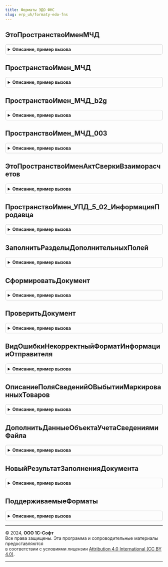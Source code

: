```yaml
---
title: Форматы ЭДО ФНС
slug: erp_uh/formaty-edo-fns
---
```



## ЭтоПространствоИменМЧД
<details style="margin: 1em 0; padding: 0.5em; border: 1px solid #ccc; border-radius: 6px;">

<summary style="font-weight: bold; cursor: pointer;">Описание, пример вызова</summary>

```bsl

// Проверяет пространство имен на принадлежность к МЧД
//
// Параметры:
//  ПространствоИмен - Строка
//
// Возвращаемое значение:
//  Булево
Функция ЭтоПространствоИменМЧД(ПространствоИмен) Экспорт
```

Пример вызова
```bsl
Результат = ФорматыЭДО_ФНС.ЭтоПространствоИменМЧД(ПространствоИмен) 
```
</details>

## ПространствоИмен_МЧД
<details style="margin: 1em 0; padding: 0.5em; border: 1px solid #ccc; border-radius: 6px;">

<summary style="font-weight: bold; cursor: pointer;">Описание, пример вызова</summary>

```bsl

// Возвращает подстроку, характерную для пространства имен МЧД b2b.
//
// Возвращаемое значение:
//  Строка
Функция ПространствоИмен_МЧД() Экспорт
```

Пример вызова
```bsl
Результат = ФорматыЭДО_ФНС.ПространствоИмен_МЧД() 
```
</details>

## ПространствоИмен_МЧД_b2g
<details style="margin: 1em 0; padding: 0.5em; border: 1px solid #ccc; border-radius: 6px;">

<summary style="font-weight: bold; cursor: pointer;">Описание, пример вызова</summary>

```bsl

// Возвращает подстроку, характерную для пространства имен МЧД b2g.
//
// Возвращаемое значение:
//  Строка
Функция ПространствоИмен_МЧД_b2g() Экспорт
```

Пример вызова
```bsl
Результат = ФорматыЭДО_ФНС.ПространствоИмен_МЧД_b2g() 
```
</details>

## ПространствоИмен_МЧД_003
<details style="margin: 1em 0; padding: 0.5em; border: 1px solid #ccc; border-radius: 6px;">

<summary style="font-weight: bold; cursor: pointer;">Описание, пример вызова</summary>

```bsl

// Возвращает подстроку, характерную для пространства имен МЧД b2b версии 003.
//
// Возвращаемое значение:
//  Строка
Функция ПространствоИмен_МЧД_003() Экспорт
```

Пример вызова
```bsl
Результат = ФорматыЭДО_ФНС.ПространствоИмен_МЧД_003() 
```
</details>

## ЭтоПространствоИменАктСверкиВзаиморасчетов
<details style="margin: 1em 0; padding: 0.5em; border: 1px solid #ccc; border-radius: 6px;">

<summary style="font-weight: bold; cursor: pointer;">Описание, пример вызова</summary>

```bsl

// Проверяет пространство имен на принадлежность к актам сверки взаиморасчетов.
//
// Параметры:
//  ПространствоИмен - Строка
//
// Возвращаемое значение:
//  Булево
Функция ЭтоПространствоИменАктСверкиВзаиморасчетов(ПространствоИмен) Экспорт
```

Пример вызова
```bsl
Результат = ФорматыЭДО_ФНС.ЭтоПространствоИменАктСверкиВзаиморасчетов(ПространствоИмен) 
```
</details>

## ПространствоИмен_УПД_5_02_ИнформацияПродавца
<details style="margin: 1em 0; padding: 0.5em; border: 1px solid #ccc; border-radius: 6px;">

<summary style="font-weight: bold; cursor: pointer;">Описание, пример вызова</summary>

```bsl

// Возвращает пространство информации продавца УПД версии 5.02 (приказ ЕД-7-26/970@).
//
// Возвращаемое значение:
//  Строка
//
Функция ПространствоИмен_УПД_5_02_ИнформацияПродавца() Экспорт
```

Пример вызова
```bsl
Результат = ФорматыЭДО_ФНС.ПространствоИмен_УПД_5_02_ИнформацияПродавца() 
```
</details>

## ЗаполнитьРазделыДополнительныхПолей
<details style="margin: 1em 0; padding: 0.5em; border: 1px solid #ccc; border-radius: 6px;">

<summary style="font-weight: bold; cursor: pointer;">Описание, пример вызова</summary>

```bsl

// Заполнить разделы дополнительных полей. См. ФорматыЭДО.РазделыДополнительныхПолейФорматаЭлектронногоДокумента
//
// Параметры:
//  РазделыДополнительныхПолей - см. ФорматыЭДО.РазделыДополнительныхПолейФорматаЭлектронногоДокумента
//  ТипЭлектронногоДокумента - ПеречислениеСсылка.ТипыДокументовЭДО
//  Формат - Строка - см. ФорматыЭДО.ПоддерживаемыеФорматы
Процедура ЗаполнитьРазделыДополнительныхПолей(РазделыДополнительныхПолей, ТипЭлектронногоДокумента, Формат) Экспорт
```

Пример вызова
```bsl
ФорматыЭДО_ФНС.ЗаполнитьРазделыДополнительныхПолей(РазделыДополнительныхПолей, ТипЭлектронногоДокумента, Формат) 
```
</details>

## СформироватьДокумент
<details style="margin: 1em 0; padding: 0.5em; border: 1px solid #ccc; border-radius: 6px;">

<summary style="font-weight: bold; cursor: pointer;">Описание, пример вызова</summary>

```bsl

Функция СформироватьДокумент(Знач Формат, Знач Данные) Экспорт
```

Пример вызова
```bsl
Результат = ФорматыЭДО_ФНС.СформироватьДокумент(Формат, Данные) 
```
</details>

## ПроверитьДокумент
<details style="margin: 1em 0; padding: 0.5em; border: 1px solid #ccc; border-radius: 6px;">

<summary style="font-weight: bold; cursor: pointer;">Описание, пример вызова</summary>

```bsl

Функция ПроверитьДокумент(Формат, ОписаниеФайла) Экспорт
```

Пример вызова
```bsl
Результат = ФорматыЭДО_ФНС.ПроверитьДокумент(Формат, ОписаниеФайла) 
```
</details>

## ВидОшибкиНекорректныйФорматИнформацииОтправителя
<details style="margin: 1em 0; padding: 0.5em; border: 1px solid #ccc; border-radius: 6px;">

<summary style="font-weight: bold; cursor: pointer;">Описание, пример вызова</summary>

```bsl

Функция ВидОшибкиНекорректныйФорматИнформацииОтправителя() Экспорт
```

Пример вызова
```bsl
Результат = ФорматыЭДО_ФНС.ВидОшибкиНекорректныйФорматИнформацииОтправителя() 
```
</details>

## ОписаниеПоляСведенийОВыбытииМаркированныхТоваров
<details style="margin: 1em 0; padding: 0.5em; border: 1px solid #ccc; border-radius: 6px;">

<summary style="font-weight: bold; cursor: pointer;">Описание, пример вызова</summary>

```bsl

// Возвращает описание поля сведений о выбытии маркированных товаров
//
// Возвращаемое значение:
//  Структура:
//   * ИмяРеквизита - Строка
//   * ИмяПоля - Строка
//
Функция ОписаниеПоляСведенийОВыбытииМаркированныхТоваров() Экспорт
```

Пример вызова
```bsl
Результат = ФорматыЭДО_ФНС.ОписаниеПоляСведенийОВыбытииМаркированныхТоваров() 
```
</details>

## ДополнитьДанныеОбъектаУчетаСведениямиФайла
<details style="margin: 1em 0; padding: 0.5em; border: 1px solid #ccc; border-radius: 6px;">

<summary style="font-weight: bold; cursor: pointer;">Описание, пример вызова</summary>

```bsl

// Заполняет необходимые поля переданного дерева значений сведениями, полученными из файла.
//
// Параметры:
//  Дерево - ОбработкаОбъектИмяОбработки - для новых форматов
//         - см. ДеревоЭлектронногоДокументаБЭД.ДеревоЭлектронногоДокумента
//  Файл - СправочникСсылка.СообщениеЭДОПрисоединенныеФайлы
//  Формат - Строка - см. ФорматыЭДО.ПоддерживаемыеФорматы
//
Процедура ДополнитьДанныеОбъектаУчетаСведениямиФайла(Дерево, Файл, Формат) Экспорт
```

Пример вызова
```bsl
ФорматыЭДО_ФНС.ДополнитьДанныеОбъектаУчетаСведениямиФайла(Дерево, Файл, Формат) 
```
</details>

## НовыйРезультатЗаполненияДокумента
<details style="margin: 1em 0; padding: 0.5em; border: 1px solid #ccc; border-radius: 6px;">

<summary style="font-weight: bold; cursor: pointer;">Описание, пример вызова</summary>

```bsl

// Новый результат заполнения документа.
//
// Возвращаемое значение:
//  Структура:
// * ДанныеОсновногоФайла - см. РаботаСФайламиБЭДКлиентСервер.НовоеОписаниеФайла
// * ДанныеДополнительногоФайла - см. РаботаСФайламиБЭДКлиентСервер.НовоеОписаниеФайла
// * Ошибки - Неопределено
//          - Массив Из см. ОбщегоНазначенияБЭДКлиентСервер.НовыеПараметрыОшибки
//
Функция НовыйРезультатЗаполненияДокумента() Экспорт
```

Пример вызова
```bsl
Результат = ФорматыЭДО_ФНС.НовыйРезультатЗаполненияДокумента() 
```
</details>

## ПоддерживаемыеФорматы
<details style="margin: 1em 0; padding: 0.5em; border: 1px solid #ccc; border-radius: 6px;">

<summary style="font-weight: bold; cursor: pointer;">Описание, пример вызова</summary>

```bsl

// Возвращает поддерживаемые форматы электронных документов.
//
// Возвращаемое значение:
//  Структура - форматы:
//   * УПД - Структура - форматы УПД (ММВ-7-15/155@):
//    ** ИнформацияПродавца - Строка - идентификатор формата информации продавца.
//    ** ИнформацияПокупателя - Строка - идентификатор формата информации покупателя.
//   * УПД2019 - Структура - форматы УПД 2019 (ММВ-7-15/820@):
//    ** ИнформацияПродавца - Строка - идентификатор формата информации продавца.
//    ** ИнформацияПокупателя - Строка - идентификатор формата информации покупателя.
//   * УПД_5_02 - Структура - форматы УПД 5.02 (ЕД-7-26/970@):
//    ** ИнформацияПродавца - Строка - идентификатор формата информации продавца.
//    ** ИнформацияПокупателя - Строка - идентификатор формата информации покупателя.
//   * УКД - Структура - форматы УКД (ММВ-7-15/155@):
//    ** ИнформацияПродавца - Строка - идентификатор формата информации продавца.
//    ** ИнформацияПокупателя - Строка - идентификатор формата информации покупателя.
//   * УКД2020 - Структура - форматы УКД (ЕД-7-26/736@):
//    ** ИнформацияПродавца - Строка - идентификатор формата информации продавца.
//    ** ИнформацияПокупателя - Строка - идентификатор формата информации покупателя.
//   * ПередачаТоваров - Структура - форматы передачи товаров (ММВ-7-10/551@):
//    ** ИнформацияПродавца - Строка - идентификатор формата информации продавца.
//    ** ИнформацияПокупателя - Строка - идентификатор формата информации покупателя.
//   * ПередачаРабот - Структура - форматы передачи результатов работ (ММВ-7-10/552@):
//    ** ИнформацияПродавца - Строка - идентификатор формата информации продавца.
//    ** ИнформацияПокупателя - Строка - идентификатор формата информации покупателя.
//   * АктОРасхождениях - Структура - форматы документа о приемке и расхождениях (ММВ-7-15/423@):
//     ** ИнформацияПокупателя - Строка - идентификатор формата информации покупателя.
//   * ТорговаяОперация - Структура - форматы торговой операции (ММВ-7-6/172@):
//    ** ИнформацияПродавца - Строка - идентификатор формата информации продавца.
//    ** ИнформацияПокупателя - Строка - идентификатор формата информации покупателя.
//   * ПриемкаСдачаРабот - Структура - форматы приемки-сдачи работ (ММВ-7-6/172@):
//    ** ИнформацияПродавца - Строка - идентификатор формата информации продавца.
//    ** ИнформацияПокупателя - Строка - идентификатор формата информации покупателя.
//   * СчетФактура - Строка - идентификатор формата счета-фактуры (ММВ-7-6/93@).
//   * КорректировочныйСчетФактура - Строка - идентификатор формата корректировочного счета-фактуры (ММВ-7-6/93@).
//   * МашиночитаемаяДоверенность - Строка
//   * МашиночитаемаяДоверенность2022 - Строка
//   * ИзвещениеОПолучении - Строка - идентификатор формата извещения о получении (ММВ-7-6/363@).
//   * АктПриемкиСтроительныхРаботУслуг - Структура - ЕД-7-26/691@:
//    ** ИнформацияПодрядчика - Строка
//    ** ИнформацияЗаказчика - Строка
//   * ИзвещениеОПолучении - Строка
//   * ПредложениеОбАннулировании - Строка
//   * ПодтверждениеДатыОтправки - Строка - идентификатор формата подтверждения даты отправки (ММВ-7-6/363@).
//   * ПодтверждениеДатыПолучения - Строка - идентификатор формата подтверждения даты получения (ММВ-7-6/363@).
//   * УведомлениеОбУточнении - Строка - идентификатор формата уведомления об уточнении (ММВ-7-6/363@).
//   * УведомлениеОбУточнении0101 - Строка - идентификатор формата уведомления об уточнении 0101.
//   * СчетНаОплату101 - Строка - формат счета на оплату (версия 1.01).
//   * ДоговорныйДокумент101 - Строка - PDF/А-3 формат договорного документа (версия 1.01).
//   * ДоговорныйДокументXML - Структура - XML формат договорного документа (ЕД-7-26/115@):
//    ** ИнформацияОтправителя - Строка - идентификатор формата информации отправителя.
//   * АктСверкиВзаиморасчетов - Структура - форматы акта сверки взаимных расчетов (ЕД-7-26/405@):
//    ** ИнформацияОтправителя - Строка - идентификатор формата информации отправителя.
//    ** ИнформацияПолучателя - Строка - идентификатор формата информации получателя.
//   * БизнесСеть - Структура - формат бизнес-сети:
//    ** КоммерческиеПредложения - Строка - идентификатор формата коммерческих предложений.
//
Функция ПоддерживаемыеФорматы() Экспорт
```

Пример вызова
```bsl
Результат = ФорматыЭДО_ФНС.ПоддерживаемыеФорматы() 
```
</details>

---

© 2024, **ООО 1С-Софт**  
Все права защищены. Эта программа и сопроводительные материалы предоставляются  
в соответствии с условиями лицензии [Attribution 4.0 International (CC BY 4.0)](https://creativecommons.org/licenses/by/4.0/legalcode).

---
